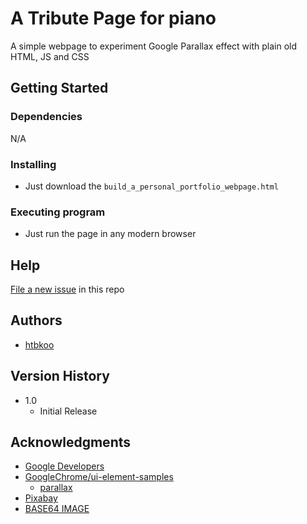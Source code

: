[//]: # (Reference: https://gist.githubusercontent.com/DomPizzie/7a5ff55ffa9081f2de27c315f5018afc/raw/d59043abbb123089ad6602aba571121b71d91d7f/README-Template.md)

# A Tribute Page for piano

A simple webpage to experiment Google Parallax effect with plain old HTML, JS and CSS

## Getting Started

### Dependencies

N/A

### Installing

* Just download the `build_a_personal_portfolio_webpage.html`

### Executing program

* Just run the page in any modern browser

## Help

[File a new issue](https://github.com/htbkoo/javascript/issues) in this repo 

## Authors

* [htbkoo](https://github.com/htbko)

## Version History

* 1.0
    * Initial Release

## Acknowledgments

* [Google Developers](https://developers.google.com/web/updates/2016/12/performant-parallaxing)
* [GoogleChrome/ui-element-samples](https://github.com/GoogleChrome/ui-element-samples)
  * [parallax](https://github.com/GoogleChrome/ui-element-samples/blob/gh-pages/parallax/scripts/parallax.js)
* [Pixabay](https://pixabay.com/)
* [BASE64 IMAGE](https://www.base64-image.de/)

